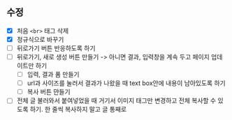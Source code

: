 ## 수정

- [x] 처음 `<br>` 태그 삭제
- [x] 정규식으로 바꾸기
- [ ] 뒤로가기 버튼 반응하도록 하기
- [ ] 뒤로가기, 새로 생성 버튼 만들기 -> 아니면 결과, 입력창을 계속 두고 페이지 업데이트만 하기
  - [ ] 입력, 결과 폼 만들기
  - [ ] url과 사이즈를 눌러서 결과가 나왔을 때 text box안에 내용이 남아있도록 하기
  - [ ] 복사 버튼 먄들기
- [ ] 전체 글 불러와서 붙여넣었을 때 거기서 이미지 태그만 변경하고 전체 복사할 수 있도록 하기. 한 줄씩 복사하지 말고 글 통째로
